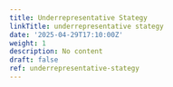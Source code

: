 ```yaml
---
title: Underrepresentative Stategy
linkTitle: underrepresentative stategy
date: '2025-04-29T17:10:00Z'
weight: 1
description: No content
draft: false
ref: underrepresentative-stategy
---
```


